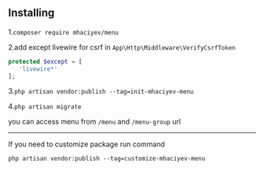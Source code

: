 ## Installing

1.``` composer require mhaciyev/menu ```

2.add except livewire for csrf in `App\Http\Middleware\VerifyCsrfToken`

```php
protected $except = [
   'livewire*'
];
```

3.```php artisan vendor:publish --tag=init-mhaciyev-menu```

4.```php artisan migrate```

you can access menu from ```/menu``` and ```/menu-group``` url

---
If you need to customize package run command

```php artisan vendor:publish --tag=customize-mhaciyev-menu ```
